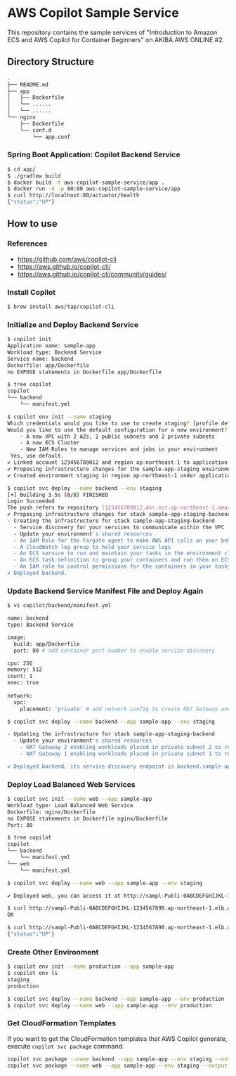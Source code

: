# AWS Copilot Sample Service
This repository contains the sample services of "Introduction to Amazon ECS and AWS Copilot for Container Beginners" on AKIBA.AWS ONLINE #2.

## Directory Structure
```bash
.
├── README.md
├── app
│   ├── Dockerfile
│   └── ......
│   └── ......
└── nginx
    ├── Dockerfile
    └── conf.d
        └── app.conf
```


### Spring Boot Application: Copilot Backend Service
```bash
$ cd app/
$ ./gradlew build
$ docker build -t aws-copilot-sample-service/app .
$ docker run -d -p 80:80 aws-copilot-sample-service/app
$ curl http://localhost:80/actuator/health
{"status":"UP"}
```

## How to use

### References
- https://github.com/aws/copilot-cli
- https://aws.github.io/copilot-cli/
- https://aws.github.io/copilot-cli/community/guides/

### Install Copilot
```bash
$ brew install aws/tap/copilot-cli
```

### Initialize and Deploy Backend Service
```bash
$ copilot init
Application name: sample-app
Workload type: Backend Service
Service name: backend
Dockerfile: app/Dockerfile
no EXPOSE statements in Dockerfile app/Dockerfile

$ tree copilot
copilot
└── backend
    └── manifest.yml

$ copilot env init --name staging
Which credentials would you like to use to create staging? [profile default]
Would you like to use the default configuration for a new environment?
    - A new VPC with 2 AZs, 2 public subnets and 2 private subnets
    - A new ECS Cluster
    - New IAM Roles to manage services and jobs in your environment
 Yes, use default.
✔ Linked account 123456789012 and region ap-northeast-1 to application sample-app.
✔ Proposing infrastructure changes for the sample-app-staging environment.
✔ Created environment staging in region ap-northeast-1 under application sample-app.

$ copilot svc deploy --name backend --env staging
[+] Building 3.5s (8/8) FINISHED
Login Succeeded
The push refers to repository [123456789012.dkr.ecr.ap-northeast-1.amazonaws.com/sample-app/backend]
✔ Proposing infrastructure changes for stack sample-app-staging-backend
- Creating the infrastructure for stack sample-app-staging-backend
  - Service discovery for your services to communicate within the VPC
  - Update your environment's shared resources
  - An IAM Role for the Fargate agent to make AWS API calls on your behalf
  - A CloudWatch log group to hold your service logs
  - An ECS service to run and maintain your tasks in the environment cluster
  - An ECS task definition to group your containers and run them on ECS
  - An IAM role to control permissions for the containers in your tasks
✔ Deployed backend.
```

### Update Backend Service Manifest File and Deploy Again
```bash
$ vi copilot/backend/manifest.yml

name: backend
type: Backend Service

image:
  build: app/Dockerfile
  port: 80 # add container port number to enable service discovery

cpu: 256
memory: 512
count: 1 
exec: true
 
network:
  vpc:
    placement: 'private' # add network config to create NAT Gateway and deploy Backend Service in private subnet groups  

$ copilot svc deploy --name backend --app sample-app --env staging

- Updating the infrastructure for stack sample-app-staging-backend
  - Update your environment's shared resources
    - NAT Gateway 2 enabling workloads placed in private subnet 2 to reach the internet
    - NAT Gateway 1 enabling workloads placed in private subnet 1 to reach the internet

✔ Deployed backend, its service discovery endpoint is backend.sample-app.local:80.
```

### Deploy Load Balanced Web Services
```bash
$ copilot svc init --name web --app sample-app
Workload type: Load Balanced Web Service
Dockerfile: nginx/Dockerfile
no EXPOSE statements in Dockerfile nginx/Dockerfile
Port: 80

$ tree copilot
copilot
└── backend
    └── manifest.yml
└── web
    └── manifest.yml

$ copilot svc deploy --name web --app sample-app --env staging

✔ Deployed web, you can access it at http://sampl-Publi-0ABCDEFGHIJKL-1234567890.ap-northeast-1.elb.amazonaws.com.

$ curl http://sampl-Publi-0ABCDEFGHIJKL-1234567890.ap-northeast-1.elb.amazonaws.com
OK

$ curl http://sampl-Publi-0ABCDEFGHIJKL-1234567890.ap-northeast-1.elb.amazonaws.com/actuator/health
{"status":"UP"}
```

### Create Other Environment
```bash
$ copilot env init --name production --app sample-app
$ copilot env ls
staging
production

$ copilot svc deploy --name backend --app sample-app --env production
$ copilot svc deploy --name web --app sample-app --env production
```

### Get CloudFormation Templates
If you want to get the CloudFormation templates that AWS Copilot generate, execute `copilot svc package` command.
```bash
copilot svc package --name backend --app sample-app --env staging --output-dir ./infrastructure
copilot svc package --name web --app sample-app --env staging --output-dir ./infrastructure
```